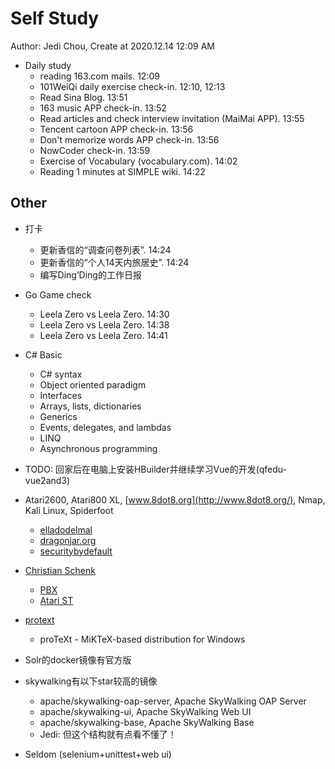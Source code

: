 # Self Study

Author: Jedi Chou, Create at 2020.12.14 12:09 AM

* Daily study
  * reading 163.com mails. 12:09
  * 101WeiQi daily exercise check-in. 12:10, 12:13
  * Read Sina Blog. 13:51
  * 163 music APP check-in. 13:52
  * Read articles and check interview invitation (MaiMai APP). 13:55
  * Tencent cartoon APP check-in. 13:56
  * Don't memorize words APP check-in. 13:56
  * NowCoder check-in. 13:59
  * Exercise of Vocabulary (vocabulary.com). 14:02
  * Reading 1 minutes at SIMPLE wiki. 14:22

## Other

* 打卡
  * 更新香信的“调查问卷列表”. 14:24
  * 更新香信的“个人14天内旅居史”. 14:24
  * 编写Ding’Ding的工作日报

* Go Game check
  * Leela Zero vs Leela Zero. 14:30
  * Leela Zero vs Leela Zero. 14:38
  * Leela Zero vs Leela Zero. 14:41

* C# Basic
  * C# syntax
  * Object oriented paradigm
  * Interfaces
  * Arrays, lists, dictionaries
  * Generics
  * Events, delegates, and lambdas
  * LINQ
  * Asynchronous programming
* TODO: 回家后在电脑上安装HBuilder并继续学习Vue的开发(qfedu-vue2and3)
* Atari2600, Atari800 XL, [www.8dot8.org](http://www.8dot8.org/), Nmap, Kali Linux, Spiderfoot
  * [elladodelmal](http://www.elladodelmal.com/)
  * [dragonjar.org](http://www.dragonjar.org/)
  * [securitybydefault](http://www.securitybydefault.com/)
* [Christian Schenk](https://www.tug.org/interviews/schenk.html)
  * [PBX](https://baike.baidu.com/item/PBX/3737223)
  * [Atari ST](https://en.wikipedia.org/wiki/Atari_ST)
* [protext](https://www.tug.org/protext/)
  * proTeXt - MiKTeX-based distribution for Windows

* Solr的docker镜像有官方版
* skywalking有以下star较高的镜像
  * apache/skywalking-oap-server, Apache SkyWalking OAP Server
  * apache/skywalking-ui, Apache SkyWalking Web UI
  * apache/skywalking-base, Apache SkyWalking Base
  * Jedi: 但这个结构就有点看不懂了！

* Seldom (selenium+unittest+web ui)
